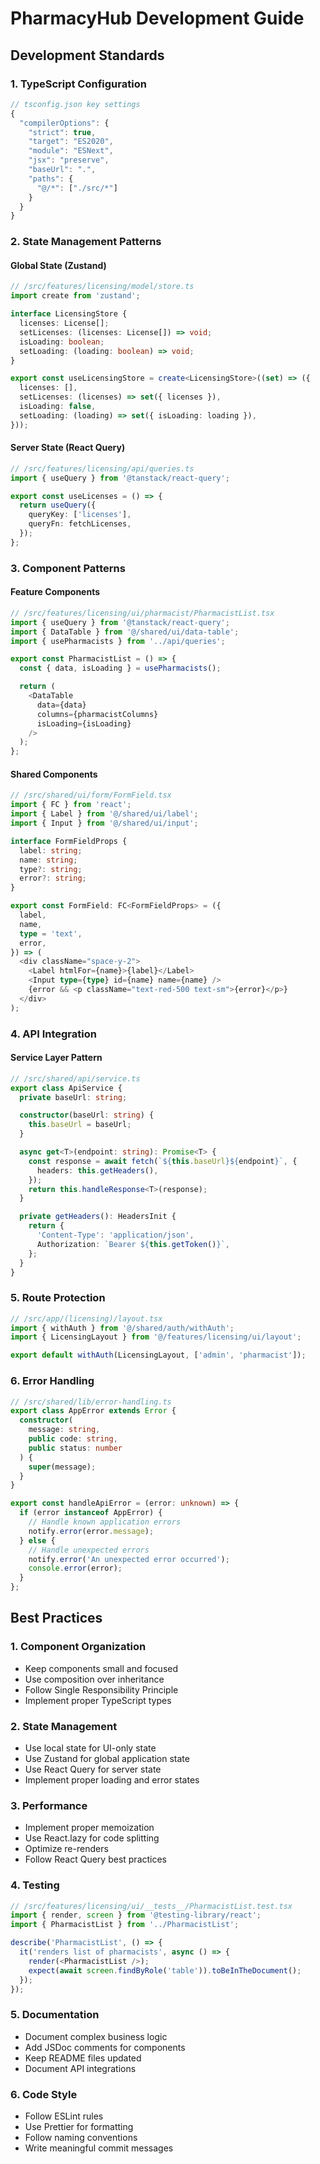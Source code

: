 # PharmacyHub Development Guide

## Development Standards

### 1. TypeScript Configuration

```typescript
// tsconfig.json key settings
{
  "compilerOptions": {
    "strict": true,
    "target": "ES2020",
    "module": "ESNext",
    "jsx": "preserve",
    "baseUrl": ".",
    "paths": {
      "@/*": ["./src/*"]
    }
  }
}
```

### 2. State Management Patterns

#### Global State (Zustand)

```typescript
// /src/features/licensing/model/store.ts
import create from 'zustand';

interface LicensingStore {
  licenses: License[];
  setLicenses: (licenses: License[]) => void;
  isLoading: boolean;
  setLoading: (loading: boolean) => void;
}

export const useLicensingStore = create<LicensingStore>((set) => ({
  licenses: [],
  setLicenses: (licenses) => set({ licenses }),
  isLoading: false,
  setLoading: (loading) => set({ isLoading: loading }),
}));
```

#### Server State (React Query)

```typescript
// /src/features/licensing/api/queries.ts
import { useQuery } from '@tanstack/react-query';

export const useLicenses = () => {
  return useQuery({
    queryKey: ['licenses'],
    queryFn: fetchLicenses,
  });
};
```

### 3. Component Patterns

#### Feature Components

```typescript
// /src/features/licensing/ui/pharmacist/PharmacistList.tsx
import { useQuery } from '@tanstack/react-query';
import { DataTable } from '@/shared/ui/data-table';
import { usePharmacists } from '../api/queries';

export const PharmacistList = () => {
  const { data, isLoading } = usePharmacists();

  return (
    <DataTable
      data={data}
      columns={pharmacistColumns}
      isLoading={isLoading}
    />
  );
};
```

#### Shared Components

```typescript
// /src/shared/ui/form/FormField.tsx
import { FC } from 'react';
import { Label } from '@/shared/ui/label';
import { Input } from '@/shared/ui/input';

interface FormFieldProps {
  label: string;
  name: string;
  type?: string;
  error?: string;
}

export const FormField: FC<FormFieldProps> = ({
  label,
  name,
  type = 'text',
  error,
}) => (
  <div className="space-y-2">
    <Label htmlFor={name}>{label}</Label>
    <Input type={type} id={name} name={name} />
    {error && <p className="text-red-500 text-sm">{error}</p>}
  </div>
);
```

### 4. API Integration

#### Service Layer Pattern

```typescript
// /src/shared/api/service.ts
export class ApiService {
  private baseUrl: string;

  constructor(baseUrl: string) {
    this.baseUrl = baseUrl;
  }

  async get<T>(endpoint: string): Promise<T> {
    const response = await fetch(`${this.baseUrl}${endpoint}`, {
      headers: this.getHeaders(),
    });
    return this.handleResponse<T>(response);
  }

  private getHeaders(): HeadersInit {
    return {
      'Content-Type': 'application/json',
      Authorization: `Bearer ${this.getToken()}`,
    };
  }
}
```

### 5. Route Protection

```typescript
// /src/app/(licensing)/layout.tsx
import { withAuth } from '@/shared/auth/withAuth';
import { LicensingLayout } from '@/features/licensing/ui/layout';

export default withAuth(LicensingLayout, ['admin', 'pharmacist']);
```

### 6. Error Handling

```typescript
// /src/shared/lib/error-handling.ts
export class AppError extends Error {
  constructor(
    message: string,
    public code: string,
    public status: number
  ) {
    super(message);
  }
}

export const handleApiError = (error: unknown) => {
  if (error instanceof AppError) {
    // Handle known application errors
    notify.error(error.message);
  } else {
    // Handle unexpected errors
    notify.error('An unexpected error occurred');
    console.error(error);
  }
};
```

## Best Practices

### 1. Component Organization

- Keep components small and focused
- Use composition over inheritance
- Follow Single Responsibility Principle
- Implement proper TypeScript types

### 2. State Management

- Use local state for UI-only state
- Use Zustand for global application state
- Use React Query for server state
- Implement proper loading and error states

### 3. Performance

- Implement proper memoization
- Use React.lazy for code splitting
- Optimize re-renders
- Follow React Query best practices

### 4. Testing

```typescript
// /src/features/licensing/ui/__tests__/PharmacistList.test.tsx
import { render, screen } from '@testing-library/react';
import { PharmacistList } from '../PharmacistList';

describe('PharmacistList', () => {
  it('renders list of pharmacists', async () => {
    render(<PharmacistList />);
    expect(await screen.findByRole('table')).toBeInTheDocument();
  });
});
```

### 5. Documentation

- Document complex business logic
- Add JSDoc comments for components
- Keep README files updated
- Document API integrations

### 6. Code Style

- Follow ESLint rules
- Use Prettier for formatting
- Follow naming conventions
- Write meaningful commit messages